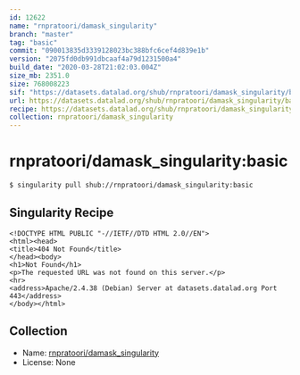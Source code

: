 ```yaml
---
id: 12622
name: "rnpratoori/damask_singularity"
branch: "master"
tag: "basic"
commit: "090013835d3339128023bc388bfc6cef4d839e1b"
version: "2075fd0db991dbcaaf4a79d1231500a4"
build_date: "2020-03-28T21:02:03.004Z"
size_mb: 2351.0
size: 768008223
sif: "https://datasets.datalad.org/shub/rnpratoori/damask_singularity/basic/2020-03-28-09001383-2075fd0d/2075fd0db991dbcaaf4a79d1231500a4.sif"
url: https://datasets.datalad.org/shub/rnpratoori/damask_singularity/basic/2020-03-28-09001383-2075fd0d/
recipe: https://datasets.datalad.org/shub/rnpratoori/damask_singularity/basic/2020-03-28-09001383-2075fd0d/Singularity
collection: rnpratoori/damask_singularity
---
```


# rnpratoori/damask_singularity:basic

```bash
$ singularity pull shub://rnpratoori/damask_singularity:basic
```

## Singularity Recipe

```singularity
<!DOCTYPE HTML PUBLIC "-//IETF//DTD HTML 2.0//EN">
<html><head>
<title>404 Not Found</title>
</head><body>
<h1>Not Found</h1>
<p>The requested URL was not found on this server.</p>
<hr>
<address>Apache/2.4.38 (Debian) Server at datasets.datalad.org Port 443</address>
</body></html>
```

## Collection

 - Name: [rnpratoori/damask_singularity](https://github.com/rnpratoori/damask_singularity)
 - License: None

